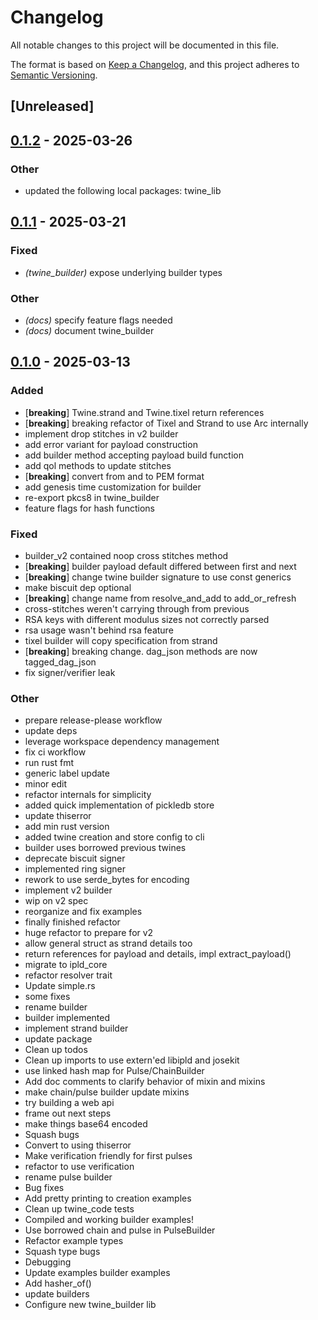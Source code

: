 # Changelog

All notable changes to this project will be documented in this file.

The format is based on [Keep a Changelog](https://keepachangelog.com/en/1.0.0/),
and this project adheres to [Semantic Versioning](https://semver.org/spec/v2.0.0.html).

## [Unreleased]

## [0.1.2](https://github.com/twine-protocol/twine-rs/compare/twine_builder-v0.1.1...twine_builder-v0.1.2) - 2025-03-26

### Other

- updated the following local packages: twine_lib

## [0.1.1](https://github.com/twine-protocol/twine-rs/compare/twine_builder-v0.1.0...twine_builder-v0.1.1) - 2025-03-21

### Fixed

- *(twine_builder)* expose underlying builder types

### Other

- *(docs)* specify feature flags needed
- *(docs)* document twine_builder

## [0.1.0](https://github.com/twine-protocol/twine-rs/releases/tag/twine_builder-v0.1.0) - 2025-03-13

### Added

- [**breaking**] Twine.strand and Twine.tixel return references
- [**breaking**] breaking refactor of Tixel and Strand to use Arc internally
- implement drop stitches in v2 builder
- add error variant for payload construction
- add builder method accepting payload build function
- add qol methods to update stitches
- [**breaking**] convert from and to PEM format
- add genesis time customization for builder
- re-export pkcs8 in twine_builder
- feature flags for hash functions

### Fixed

- builder_v2 contained noop cross stitches method
- [**breaking**] builder payload default differed between first and next
- [**breaking**] change twine builder signature to use const generics
- make biscuit dep optional
- [**breaking**] change name from resolve_and_add to add_or_refresh
- cross-stitches weren't carrying through from previous
- RSA keys with different modulus sizes not correctly parsed
- rsa usage wasn't behind rsa feature
- tixel builder will copy specification from strand
- [**breaking**] breaking change. dag_json methods are now tagged_dag_json
- fix signer/verifier leak

### Other

- prepare release-please workflow
- update deps
- leverage workspace dependency management
- fix ci workflow
- run rust fmt
- generic label update
- minor edit
- refactor internals for simplicity
- added quick implementation of pickledb store
- update thiserror
- add min rust version
- added twine creation and store config to cli
- builder uses borrowed previous twines
- deprecate biscuit signer
- implemented ring signer
- rework to use serde_bytes for encoding
- implement v2 builder
- wip on v2 spec
- reorganize and fix examples
- finally finished refactor
- huge refactor to prepare for v2
- allow general struct as strand details too
- return references for payload and details, impl extract_payload()
- migrate to ipld_core
- refactor resolver trait
- Update simple.rs
- some fixes
- rename builder
- builder implemented
- implement strand builder
- update package
- Clean up todos
- Clean up imports to use extern'ed libipld and josekit
- use linked hash map for Pulse/ChainBuilder
- Add doc comments to clarify behavior of mixin and mixins
- make chain/pulse builder update mixins
- try building a web api
- frame out next steps
- make things base64 encoded
- Squash bugs
- Convert to using thiserror
- Make verification friendly for first pulses
- refactor to use verification
- rename pulse builder
- Bug fixes
- Add pretty printing to creation examples
- Clean up twine_code tests
- Compiled and working builder examples!
- Use borrowed chain and pulse in PulseBuilder
- Refactor example types
- Squash type bugs
- Debugging
- Update examples builder examples
- Add hasher_of()
- update builders
- Configure new twine_builder lib

